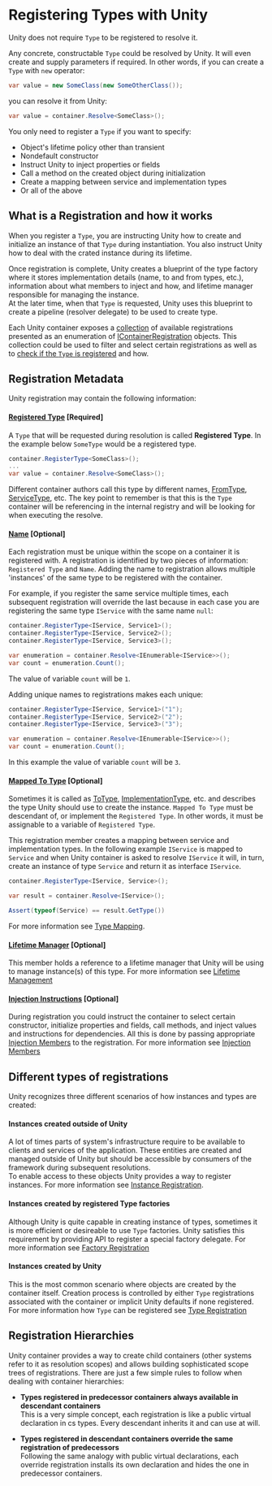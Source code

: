 # Registering Types with Unity
Unity does not require `Type` to be registered to resolve it. 

Any concrete, constructable `Type` could be resolved by Unity. It will even create and supply parameters if required. In other words, if you can create a `Type` with `new` operator:
```cs
var value = new SomeClass(new SomeOtherClass());
```
you can resolve it from Unity:
```cs
var value = container.Resolve<SomeClass>();
```

You only need to register a `Type` if you want to specify:

* Object's lifetime policy other than transient
* Nondefault constructor 
* Instruct Unity to inject properties or fields
* Call a method on the created object during initialization
* Create a mapping between service and implementation types
* Or all of the above

## What is a Registration and how it works
When you register a `Type`, you are instructing Unity how to create and initialize an instance of that `Type` during instantiation. You also instruct Unity how to deal with the crated instance during its lifetime.

Once registration is complete, Unity creates a blueprint of the type factory where it stores implementation details (name, to and from types, etc.), information about what members to inject and how, and lifetime manager responsible for managing the instance. <br>
At the later time, when that `Type` is requested, Unity uses this blueprint to create a pipeline (resolver delegate) to be used to create type. 

Each Unity container exposes a [collection](xref:Unity.IUnityContainer#Unity_IUnityContainer_Registrations) of available registrations presented as an enumeration of [IContainerRegistration](xref:Unity.IContainerRegistration) objects. This collection could be used to filter and select certain registrations as well as to [check if the `Type` is registered](xref:#Unity.IUnityContainer#Unity_IUnityContainer_IsRegistered_System_Type_System_String_) and how.

## Registration Metadata
Unity registration may contain the following information:

#### [Registered Type](xref:Unity.IContainerRegistration#Unity_IContainerRegistration_RegisteredType) [Required]
A `Type` that will be requested during resolution is called **Registered Type**. In the example below `SomeType` would be a registered type. 
```cs
container.RegisterType<SomeClass>();
...
var value = container.Resolve<SomeClass>();
```
Different container authors call this type by different names, [FromType](https://docs.microsoft.com/en-us/previous-versions/msp-n-p/ee650974(v%3dpandp.10)), [ServiceType](https://docs.microsoft.com/en-us/dotnet/api/microsoft.extensions.dependencyinjection.servicedescriptor.servicetype), etc. The key point to remember is that this is the `Type` container will be referencing in the internal registry and will be looking for when executing the resolve.

#### [Name](xref:Unity.IContainerRegistration#Unity_IContainerRegistration_Name) [Optional]
Each registration must be unique within the scope on a container it is registered with. A registration is identified by two pieces of information: `Registered Type` and `Name`. 
Adding the name to registration allows multiple 'instances' of the same type to be registered with the container. 

For example, if you register the same service multiple times, each subsequent registration will override the last because in each case you are registering the same type `IService` with the same name `null`:
```cs
container.RegisterType<IService, Service1>();
container.RegisterType<IService, Service2>();
container.RegisterType<IService, Service3>();

var enumeration = container.Resolve<IEnumerable<IService>>();
var count = enumeration.Count();
```
The value of variable `count` will be `1`. 

Adding unique names to registrations makes each unique:
```cs
container.RegisterType<IService, Service1>("1");
container.RegisterType<IService, Service2>("2");
container.RegisterType<IService, Service3>("3");

var enumeration = container.Resolve<IEnumerable<IService>>();
var count = enumeration.Count();
```
In this example the value of variable `count` will be `3`. 

#### [Mapped To Type](xref:Unity.IContainerRegistration#Unity_IContainerRegistration_MappedToType) [Optional]
Sometimes it is called as [ToType](https://docs.microsoft.com/en-us/previous-versions/msp-n-p/ee650974(v%3dpandp.10)), [ImplementationType](https://docs.microsoft.com/en-us/dotnet/api/microsoft.extensions.dependencyinjection.servicedescriptor.implementationtype), etc. and describes the type Unity should use to create the instance. 
`Mapped To Type` must be descendant of, or implement the `Registered Type`. In other words, it must be assignable to a variable of `Registered Type`. 

This registration member creates a mapping between service and implementation types. In the following example `IService` is mapped to `Service` and when Unity container is asked to resolve `IService` it will, in turn, create an instance of type `Service` and return it as interface `IService`.
```cs
container.RegisterType<IService, Service>();

var result = container.Resolve<IService>();

Assert(typeof(Service) == result.GetType())
```
For more information see [Type Mapping](mapping.md). 

#### [Lifetime Manager](xref:Unity.IContainerRegistration#Unity_IContainerRegistration_LifetimeManager) [Optional]
This member holds a reference to a lifetime manager that Unity will be using to manage instance(s) of this type. For more information see [Lifetime Management](../lifetime/lifetime.md) 

#### [Injection Instructions](injection.md) [Optional]
During registration you could instruct the container to select certain constructor, initialize properties and fields, call methods, and inject values and instructions for dependencies. All this is done by passing appropriate [Injection Members](injection.md) to the registration. For more information see [Injection Members](injection.md)

## Different types of registrations
Unity recognizes three different scenarios of how instances and types are created:
#### Instances created outside of Unity
A lot of times parts of system's infrastructure require to be available to clients and services of the application. These entities are created and managed outside of Unity but should be accessible by consumers of the framework during subsequent resolutions. <br>
To enable access to these objects Unity provides a way to register instances. For more information see [Instance Registration](instance.md).
#### Instances created by registered Type factories
Although Unity is quite capable in creating instance of types, sometimes it is more efficient or desireable to use `Type` factories. Unity satisfies this requirement by providing API to register a special factory delegate. For more information see [Factory Registration](factory.md)  
#### Instances created by Unity
This is the most common scenario where objects are created by the container itself. Creation process is controlled by either `Type` registrations associated with the container or implicit Unity defaults if none registered. For more information how `Type` can be registered see [Type Registration](type.md)

## Registration Hierarchies
Unity container provides a way to create child containers (other systems refer to it as resolution scopes) and allows building sophisticated scope trees of registrations. There are just a few simple rules to follow when dealing with container hierarchies:

* **Types registered in predecessor containers always available in descendant containers**<br>
This is a very simple concept, each registration is like a public virtual declaration in cs types. Every descendant inherits it and can use at will.

* **Types registered in descendant containers override the same registration of predecessors**<br>
Following the same analogy with public virtual declarations, each override registration installs its own declaration and hides the one in predecessor containers.